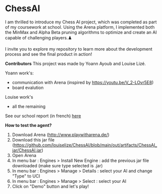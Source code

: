 # ChessAI

I am thrilled to introduce my Chess AI project, which was completed as part of my coursework at school. Using the Arena platform, I implemented both the MinMax and Alpha Beta pruning algorithms to optimize and create an AI capable of challenging players.♟️

I invite you to explore my repository to learn more about the development process and see the final product in action!

**Contributors**
This project was made by Yoann Ayoub and Louise Lizé.

Yoann work's:
- communication with Arena (inspired by https://youtu.be/V_2-LOvr5E8)
- board evalution

Louise work's
- all the remaining

See our school report (in french) [here](https://github.com/louiselize/ChessAI/blob/main/REPORT_LIZE_AYOUB_CHESS_IA_UQAC.pdf) 


**How to test the agent?**
1) Download Arena (http://www.playwitharena.de/)
2) Download this jar file (https://github.com/louiselize/ChessAI/blob/main/out/artifacts/ChessAI_jar/ChessAI.jar)
3) Open Arena
4) In menu bar : Engines > Install New Engine : add the previous jar file downloaded (make sure type selected is .jar)
5) In menu bar : Engines > Manage > Details : select your AI and change "Type" to UCI
6) In menu bar : Engines > Manage > Select : select your AI
7) Click on "Demo" button and let's play!

